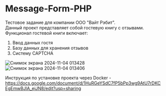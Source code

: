 # Message-Form-PHP

Тестовое задание для компании ООО "Вайт Рэбит".  
Данный проект представляет собой гостевую книгу с отзывами.  
Функционал гостевой книги включает:
1. Ввод данных гостя
2. Базу данных для хранения отзывов
3. Систему CAPTCHA

![Снимок экрана 2024-11-04 013428](https://github.com/user-attachments/assets/8f0c977b-3331-41bd-864d-1345fd8e72ec)
![Снимок экрана 2024-11-04 013406](https://github.com/user-attachments/assets/62a6a69a-7ad6-41fb-869b-24e20a645e27)

Инструкция по установке проекта через Docker - https://docs.google.com/document/d/1HuRGeYSdC7fP5bPp3wg9AtU7rDKCEgEmwBJlA_ejJN8/edit?usp=sharing
